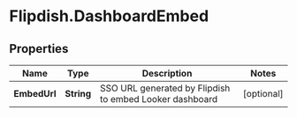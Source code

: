# Flipdish.DashboardEmbed

## Properties
Name | Type | Description | Notes
------------ | ------------- | ------------- | -------------
**EmbedUrl** | **String** | SSO URL generated by Flipdish to embed Looker dashboard | [optional] 


